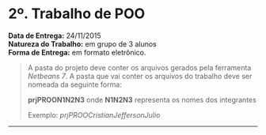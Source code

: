 2º. Trabalho de POO
===================



**Data de Entrega:** 24/11/2015  
**Natureza do Trabalho:** em grupo de 3 alunos  
**Forma de Entrega:** em formato eletrônico.  

> A pasta do projeto deve conter os arquivos gerados pela ferramenta *Netbeans 7*.
> A pasta que vai conter os arquivos do trabalho deve ser nomeada da seguinte forma:
> 
> **prjPROON1N2N3**
> onde **N1N2N3** representa os nomes dos integrantes
>
>Exemplo: *prjPROOCristianJeffersonJulio*

----------

